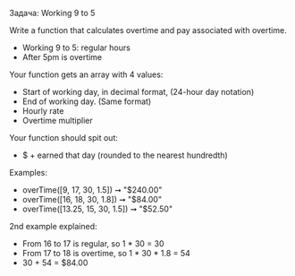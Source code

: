 Задача: Working 9 to 5 

Write a function that calculates overtime and pay associated with overtime. 
  - Working 9 to 5: regular hours 
  - After 5pm is overtime 

Your function gets an array with 4 values: 
  - Start of working day, in decimal format, (24-hour day notation) 
  - End of working day. (Same format) 
  - Hourly rate 
  - Overtime multiplier 

Your function should spit out: 
  - $ + earned that day (rounded to the nearest hundredth)

Examples: 
  - overTime([9, 17, 30, 1.5]) ➞ "$240.00" 
  - overTime([16, 18, 30, 1.8]) ➞ "$84.00" 
  - overTime([13.25, 15, 30, 1.5]) ➞ "$52.50" 

2nd example explained: 
  - From 16 to 17 is regular, so 1 * 30 = 30 
  - From 17 to 18 is overtime, so 1 * 30 * 1.8 = 54 
  - 30 + 54 = $84.00